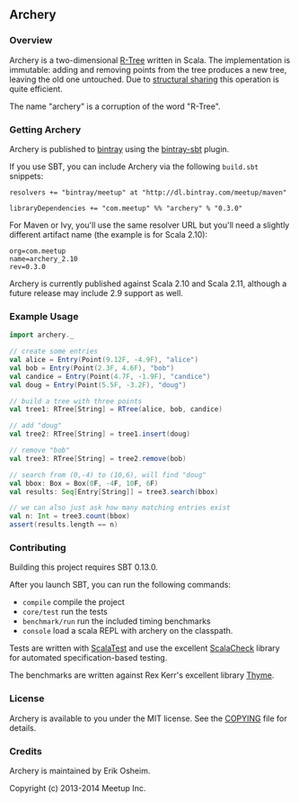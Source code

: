 ## Archery

### Overview

Archery is a two-dimensional [R-Tree](http://en.wikipedia.org/wiki/R-tree)
written in Scala. The implementation is immutable: adding and removing points
from the tree produces a new tree, leaving the old one untouched. Due to
[structural sharing](http://en.wikipedia.org/wiki/Persistent_data_structure)
this operation is quite efficient.

The name "archery" is a corruption of the word "R-Tree".

### Getting Archery

Archery is published to [bintray](https://bintray.com/) using the
[bintray-sbt](https://github.com/softprops/bintray-sbt) plugin.

If you use SBT, you can include Archery via the following `build.sbt`
snippets:

```
resolvers += "bintray/meetup" at "http://dl.bintray.com/meetup/maven"

libraryDependencies += "com.meetup" %% "archery" % "0.3.0"
```

For Maven or Ivy, you'll use the same resolver URL but you'll need a
slightly different artifact name (the example is for Scala 2.10):

```
org=com.meetup
name=archery_2.10
rev=0.3.0
```

Archery is currently published against Scala 2.10 and Scala 2.11,
although a future release may include 2.9 support as well.

### Example Usage

```scala
import archery._

// create some entries
val alice = Entry(Point(9.12F, -4.9F), "alice")
val bob = Entry(Point(2.3F, 4.6F), "bob")
val candice = Entry(Point(4.7F, -1.9F), "candice")
val doug = Entry(Point(5.5F, -3.2F), "doug")

// build a tree with three points
val tree1: RTree[String] = RTree(alice, bob, candice)

// add "doug"
val tree2: RTree[String] = tree1.insert(doug)

// remove "bob"
val tree3: RTree[String] = tree2.remove(bob)

// search from (0,-4) to (10,6), will find "doug"
val bbox: Box = Box(0F, -4F, 10F, 6F)
val results: Seq[Entry[String]] = tree3.search(bbox)

// we can also just ask how many matching entries exist
val n: Int = tree3.count(bbox)
assert(results.length == n)
```

### Contributing

Building this project requires SBT 0.13.0.

After you launch SBT, you can run the following commands:

 * `compile` compile the project
 * `core/test` run the tests
 * `benchmark/run` run the included timing benchmarks
 * `console` load a scala REPL with archery on the classpath.

Tests are written with [ScalaTest](http://www.scalatest.org/) and use the
excellent [ScalaCheck](https://github.com/rickynils/scalacheck) library for
automated specification-based testing.

The benchmarks are written against Rex Kerr's excellent library
[Thyme](https://github.com/Ichoran/thyme).

### License

Archery is available to you under the MIT license. See the
[COPYING](COPYING) file for details.

### Credits

Archery is maintained by Erik Osheim.

Copyright (c) 2013-2014 Meetup Inc.
